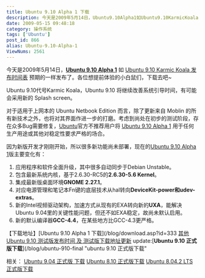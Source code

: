 ```yaml
---
title: Ubuntu 9.10 Alpha 1 下载
description: 今天是2009年5月14日，Ubuntu9.10Alpha1如Ubuntu9.10KarmicKoala发布时间表预期的一样发布了。各位想提前体验的小白鼠们，下载去吧~Ubuntu9.10代号KarmicKoala，Ubuntu9.10将继续改善系统引导时间，有可能会采用新的Splashscreen。对于适用于上网本的UbuntuNetbookEdition而言，除了更新来自Moblin的所有新技术之外，也将对其界面作进一步的打磨。考虑到尚处在初步的测试阶段，存在众多Bug需要修复，Ubuntu官方不推荐用户将Ubuntu9.10Alpha1用于任何生产用途或其他对稳定性要求严格的场合。因为新版开发才刚刚开始，所以很多新功能尚未部署，现在的Ubuntu9.10Alpha1版主要变化有：……
date: 2009-05-15 09:48:18
category: 操作系统
tags: ['Ubuntu']
post_id: 866
alias: Ubuntu-9.10-Alpha-1
ViewNums: 2561
---
```


今天是2009年5月14日，**[Ubuntu 9.10 Alpha 1](/blog/ubuntu-910-alpha-1)** 如 [Ubuntu 9.10 Karmic Koala 发布时间表](/blog/ubuntu-910-karmic-koala) 预期的一样发布了。各位想提前体验的小白鼠们，下载去吧~

Ubuntu 9.10代号Karmic Koala，Ubuntu 9.10 将继续改善系统引导时间，有可能会采用新的 Splash screen。

对于适用于上网本的 Ubuntu Netbook Edition 而言，除了更新来自 Moblin 的所有新技术之外，也将对其界面作进一步的打磨。考虑到尚处在初步的测试阶段，存在众多Bug需要修复，[Ubuntu](/tags/Ubuntu)官方不推荐用户将 [Ubuntu 9.10 Alpha 1](/blog/ubuntu-910-alpha-1) 用于任何生产用途或其他对稳定性要求严格的场合。

因为新版开发才刚刚开始，所以很多新功能尚未部署，现在的[Ubuntu 9.10 Alpha 1](/blog/ubuntu-910-alpha-1)版主要变化有：

1. 应用程序和软件全面升级，其中很多自动同步于Debian Unstable。
2. 包含最新系统内核，基于2.6.30-RC5的**2.6.30-5.6 Kernel**。
3. 集成最新版桌面环境**GNOME 2.27.1**。
4. 对应电源管理和笔记本Fn键的底层技术从hal转向**DeviceKit-power和udev-extras**。
5. 新的Intel视频驱动架构，加速方式从现有的EXA转向新的**UXA**，能解决Ubuntu 9.04里的关键性能问题，但还不如EXA稳定，故尚未默认启用。
6. 新的默认编译器**GCC-4.4**，在某些地方比GCC-4.3更严格。

【下载地址】[Ubuntu 9.10 Alpha 1 下载](/blog/download.asp?id=333
[其他 Ubuntu 9.10 测试版发布时间 及 测试版下载地址更新](/blog/ubuntu-910-karmic-koala)
update:[**Ubuntu 9.10 正式版下载**](/blog/ubuntu-910-final "ubuntu 9.10 正式版下载"

相关：
[Ubuntu 9.04 正式版 下载](/blog/ubuntu-904-final)
[Ubuntu 8.10 正式版下载](/blog/ubuntu-810-intrepid-ibex)
[Ubuntu 8.04.2 LTS 正式版下载](/blog/ubuntu-8042-lts)

